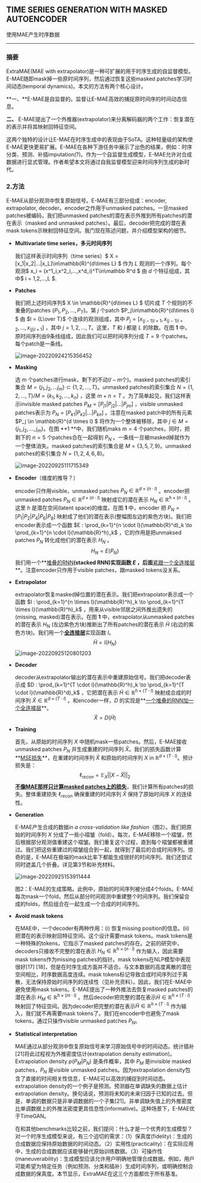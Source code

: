 ## TIME SERIES GENERATION WITH MASKED AUTOENCODER

使用MAE产生时序数据

---



### 摘要

ExtraMAE(MAE with extrapolator)是一种可扩展的用于时序生成的自监督模型。E-MAE随即mask掉一些原时间序列，然后通过恢复这些masked patches学习时间动态(temporal dynamics)。本文的方法有两个核心设计。

**一、**E-MAE是自监督的。监督让E-MAE高效的捕捉原时间序的时间动态信息。

**二、** E-MAE提出了一个外推器(extrapolator)来分离解码器的两个工作：恢复潜在的表示并将其映射回特征空间。

这两个独特的设计让E-MAE在时序生成中的表现由于SoTA。这种轻量级的架构使E-MAE更快更易扩展。E-MAE在各种下游任务中展示了出色的结果，例如：时序分类、预测、补插imputation(?)。作为一个自监督生成模型，E-MAE允许对合成数据进行显式管理。作者希望本文将通过自我监督模型迎来时间序列生成的新时代。



### 2.方法

E-MAE从部分观测中恢复原始信号。E-MAE有三部分组成：encoder, extrapolator, decoder。encoder之作用于unmasked patches。一旦masked patches被编码，我们把unmasked patches的潜在表示外推到所有patches的潜在表示（masked and unmasked patches）。最后，decoder把完成的潜在表mask tokens示映射回特征空间。我门现在陈述问题，并介绍模型架构的细节。

- **Multivariate time series，多元时间序列**

  我们这样表示时间序列（time series）$ X = [x_1|x_2|...|x_L]\in\mathbb{R}^{d\times L} $  作为 $L$ 观测的一个序列。每个观测$ x_i = (x^1_i,x^2_i,...,x^d_i)^T\in\mathbb R^d $  由 $d$ 个特征组成，其中$ i = 1,2,...,L $.

- **Patches**

  我们把上述时间序列$ X \in \mathbb{R}^{d\times L} $ 切片成 $T$ 个规则的不重叠的patches $\{P_1,P_2,...,P_T\}$。第 $j$ 个patch $P_j\in\mathbb{R}^{d\times l} $ 由 $l = {L\over T}$ 个连续的观测组成，其中 $P_j = [x_{(j-1)l+1},x_{(j-1)l+2},...,x_{(j)l+1}]$ ，其中 $j = 1,2,...,T$。这里，$T$ 和 $l$ 都是 $L$ 的除数。在图 **1** 中，原时间序列由9条线组成，因此我们可以把时间序列分成 $T = 9$ 个patches。每个patch是一条线。

  ![image-20220924215356452](./pic/image-20220924215356452.png)

- **Masking**

  选 $m$ 个patches进行mask，剩下的不动($l-m$个)。masked patches的索引集合 $M = \{j_1,j_2,...j_m\} \subset \{1,2,...,T\}$。unmasked patches的索引集合 $N = \{1,2,...,T\}/M = \{k_1,k_2,...,k_n\}$ ，这里 $m + n = T$ 。为了简单起见，我们这样表示invisible masked patches $P_M = [P_{j1}|P_{j2}|...|P_{jm}]$ ，visible unmasked patches表示为 $P_N = [P_{k1}|P_{k2}|...|P_{kn}]$ 。注意在masked patch中的所有元素 $P_j \in \mathbb{R}^{d \times l} $ 将作为一个整体被移除，其中 $j \in M = \{j_1,j_2,...,j_m\}$。在图 **1 **中，我们随机maks $m = 4$ 个patches，同时，把剩下的 $n = 5$ 个patches合在一起得到 $P_N$ 。一条线一旦被masked掉就作为一个整体消失。masked patches的索引集合是 $M = \{3,5,7,9\}$。unmasked patches的索引集合 $N = \{1,2,4,6,8\}$。

  ![image-20220925111715349](./pic/image-20220925111715349.png)

- **Encoder**（维度的推导？）

  encoder只作用visible，unmasked patches $P_N \in \mathbb{R}^{d \times (n \cdot l)}$ 。encoder把unmasked patches $P_N \in \mathbb{R}^{d \times (n \cdot l)}$ 映射成它的潜在表示 $H_N \in \mathbb{R}^{h \times (n \cdot l)}$ 。这里 $h$ 是潜在空间(latent space)的维度。在图 **1** 中，encoder 把 $P_N = [P_1|P_2|P_4|P_6|P_8]$ 映射成了他们的潜在表示(整幅图左边的紫色方块)。我们把encoder表示成一个函数 $E : \prod_{k=1}^{n \cdot l}(\mathbb{R}^d)_k \to \prod_{k=1}^{n \cdot l}(\mathbb{R}^h)_k$ ，它的作用是把unmaksed patches $P_N$ 转化成他们的潜在表示 $H_N$ 。
  $$
  H_N = E(P_N)
  $$
  我们用一个**<u>堆叠的RNN</u>**(stacked RNN)实现函数 $E$ ，后面**<u>紧跟一个全连接层</u>**。注意encoder只作用于visible patches，跟masked tokens没关系。

  

- **Extrapolator**

  extrapolator恢复masked掉位置的潜在表示。我们把extrapolator表示成一个函数 $I : \prod_{k=1}^{n \times l}(\mathbb{R}^h)_k \to \prod_{k=1}^{T \times l}(\mathbb{R}^h)_k$ ，用来从visible邻居之间外推出遗失的(missing, masked)潜在表示。在图 **1** 中，extrapolator从unmasked patches的潜在表示 $H_N$ (左边紫色方块)推断出了所有patches的潜在表示 $\tilde{H}$ (右边的紫色方块)。我们用一个<u>**全连接层**</u>实现函数 $I$。
  $$
  \tilde{H} = I(H_N)
  $$
  ![image-20220925120801203](./pic/image-20220925120801203.png)

- **Decoder**

  decoder从extrapolator输出的潜在表示中重建原始信号。我们把decoder表示成 $D : \prod_{k=1}^{T \cdot l}(\mathbb{R}^h)_k \to \prod_{k=1}^{T \cdot l}(\mathbb{R}^d)_k$ ，它把潜在表示 $\tilde{H} \in \mathbb{R}^{h \times (T \cdot l)}$ 映射成合成的时间序列 $\hat{X} \in \mathbb{R}^{d \times (T \cdot l)}$ 。和encoder一样，$D$ 的实现是**<u>一个堆叠的RNN加一个全连接层</u>**。
  $$
  \hat{X} = D(\tilde{H})
  $$
  
- **Training** 

  首先，从原始的时间序列 $X$ 中随机mask一些patches。然后，E-MAE接收unmasked patches $P_N$ 并生成重建的时间序列 $\hat{X}$。我们的损失函数计算**<u>MSE损失</u>**，在重建的时间序列 $\hat{X}$ 和原始的时间序列 $X$ in $\mathbb{R}^{d \times (T \cdot l)}$。预计损失是：
  $$
  \ell_{recon} = \mathbb{E}_X||X - \hat{X}||_2
  $$
  **<u>不像MAE那样只计算masked patches上的损失</u>**，我们计算所有patches的损失。整体重建损失 $\ell_{recon}$ 确保重建的时间序列 $\hat{X}$ 保持了原始时间序 $X$ 的连续性。



- **Generation**

  E-MAE产生合成的数据*in a cross-validation like fashion*（图2）。我们把原始的时间序列 $X$ 分成了一些小褶皱（fold）。每次，E-MAE移除一个褶皱，然后根据部分观测值重建这个褶皱。我们重复这个过程，直到每个褶皱都被重建过。我们把这些重建过的褶皱组合到一起，就得到了最后的合成时间序列。惊奇的是，E-MAE在极端的mask比率下都能生成很好的时间序列。我们还尝试同时遮盖几个折叠。详见第3节和补充材料。
  
  ![image-20220925153911444](./pic/image-20220925153911444.png)

  图2：E-MAE的生成策略。此例中，原始的时间序列被分成4个folds。E-MAE每次mask一个fold，然后从部分时间观测中重建整个时间序列。我们保留合成的folds，然后组合在一起生成一个合成的时间序列。
  
- **Avoid mask tokens**

  在MAE中，一个decoder有两种作用：(i) 恢复missing position的信息。(ii) 把潜在的表示映射回特征空间。这个设计需要mask tokens。mask tokens是一种特殊的tokens，它指示了masked patches的存在。之前的研究中，decoders只接收不完整的潜在表示 $H_N \in \mathbb{R}^{h \times (n \cdot l)}$ 作为输入，因此需要mask tokens作为missing patches的指针。mask tokens在NLP模型中表现很好[17] [18]，但是在时序生成方面并不适合。与文本数据的高度离散的潜在空间相比，时序数据高度连续。mask tokens标记导致合成时间序列过于离散，无法保持原始时间序列的连续性（见补充资料）。因此，我们在E-MAE中避免使用mask tokens。E-MAE提出了一种外推法去恢复masked patches的潜在表示 $H_M \in \mathbb{R}^{h \times (m \cdot l)}$ 。然后decoder把完整的潜在表示$\tilde{H} \in \mathbb{R}^{h \times (T \cdot l)}$ 映射回了特征空间。因为decoder把完整的潜在表示$\tilde{H} \in \mathbb{R}^{h \times (T \cdot l)}$ 作为输入，我们就不再需要mask tokens了。我们在encoder中也避免了mask tokens，通过只操作visible unmasked patches $P_N$。

- **Statistical interpretation**

  MAE通过从部分观测中恢复原始信号来学习原始信号中的时间动态。统计插补[21]将此过程视为外推密度估计(extrapolation density estimation)。Extrapolation density $p(P_M|P_N)$ 是条件概率，其中 $P_M$ 是invisible masked patches，$P_N$ 是visible unmasked patches。因为extrapolation density包含了直接的时间相关性信息，E-MAE可以高效的捕捉到时间动态。extrapolation density的一个例子是预测。预测器在单调缺失的数据上估计extrapolation density。换句话说，预测将未知的未来归因于已知的过去。但是，单调的数据只是非单调数据的一个子集[21]。非单调缺失值上的外推密度比单调数据上的外推法密度更具信息性(informative)。这种场景下，E-MAE优于TimeGAN。

  在和其他benchmarks比较之前，我们提问：什么才是一个优秀的生成模型？对一个时序生成模型来说，有三个迫切的需求：（1）保真度(fidelity)：生成的合成数据应保持原始数据的时间动态。（2）实用性(practicality)：在实际应用中，生成的合成数据应该能够替代原始训练数据。（3）可操作性(maneuverability)：生成模型应该允许用户明确地管理合成数据。例如，用户可能希望为特定任务（例如预测、分类和插补）生成时间序列，或明确控制合成数据的保真度。本节显示，ExtraMAE在这三个方面都优于所有基准。


